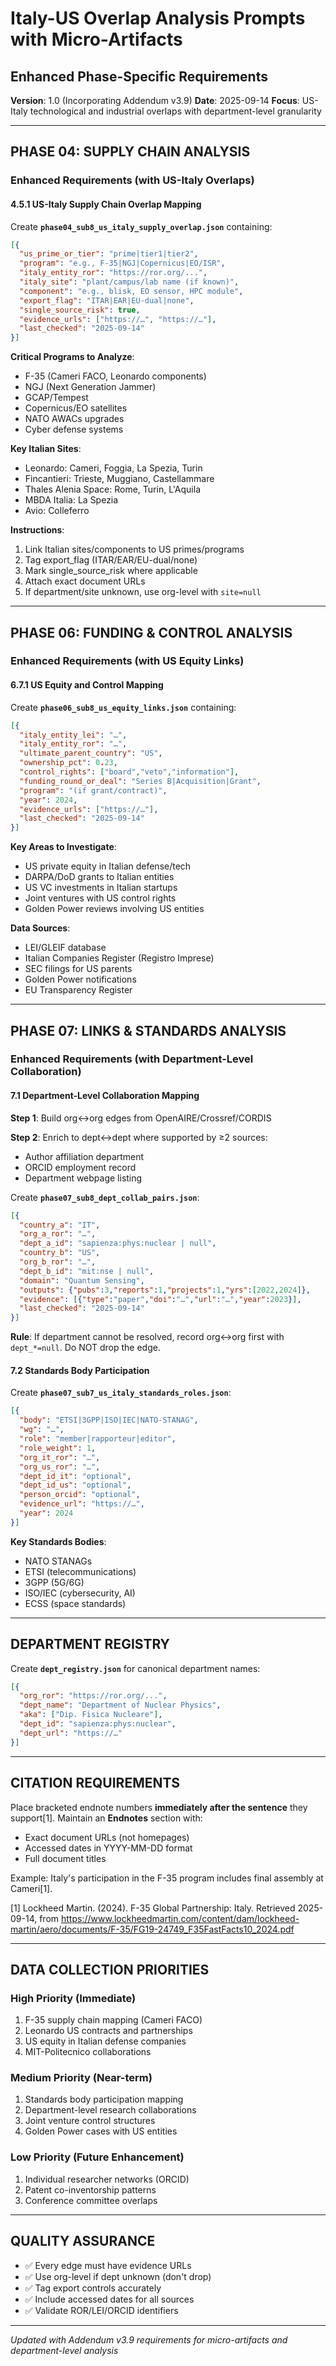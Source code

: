 # Italy-US Overlap Analysis Prompts with Micro-Artifacts
## Enhanced Phase-Specific Requirements

**Version**: 1.0 (Incorporating Addendum v3.9)
**Date**: 2025-09-14
**Focus**: US-Italy technological and industrial overlaps with department-level granularity

---

## PHASE 04: SUPPLY CHAIN ANALYSIS

### Enhanced Requirements (with US-Italy Overlaps)

#### 4.5.1 US-Italy Supply Chain Overlap Mapping

Create **`phase04_sub8_us_italy_supply_overlap.json`** containing:

```json
[{
  "us_prime_or_tier": "prime|tier1|tier2",
  "program": "e.g., F-35|NGJ|Copernicus|EO/ISR",
  "italy_entity_ror": "https://ror.org/...",
  "italy_site": "plant/campus/lab name (if known)",
  "component": "e.g., blisk, EO sensor, HPC module",
  "export_flag": "ITAR|EAR|EU-dual|none",
  "single_source_risk": true,
  "evidence_urls": ["https://…", "https://…"],
  "last_checked": "2025-09-14"
}]
```

**Critical Programs to Analyze**:
- F-35 (Cameri FACO, Leonardo components)
- NGJ (Next Generation Jammer)
- GCAP/Tempest
- Copernicus/EO satellites
- NATO AWACs upgrades
- Cyber defense systems

**Key Italian Sites**:
- Leonardo: Cameri, Foggia, La Spezia, Turin
- Fincantieri: Trieste, Muggiano, Castellammare
- Thales Alenia Space: Rome, Turin, L'Aquila
- MBDA Italia: La Spezia
- Avio: Colleferro

**Instructions**:
1. Link Italian sites/components to US primes/programs
2. Tag export_flag (ITAR/EAR/EU-dual/none)
3. Mark single_source_risk where applicable
4. Attach exact document URLs
5. If department/site unknown, use org-level with `site=null`

---

## PHASE 06: FUNDING & CONTROL ANALYSIS

### Enhanced Requirements (with US Equity Links)

#### 6.7.1 US Equity and Control Mapping

Create **`phase06_sub8_us_equity_links.json`** containing:

```json
[{
  "italy_entity_lei": "…",
  "italy_entity_ror": "…",
  "ultimate_parent_country": "US",
  "ownership_pct": 0.23,
  "control_rights": ["board","veto","information"],
  "funding_round_or_deal": "Series B|Acquisition|Grant",
  "program": "(if grant/contract)",
  "year": 2024,
  "evidence_urls": ["https://…"],
  "last_checked": "2025-09-14"
}]
```

**Key Areas to Investigate**:
- US private equity in Italian defense/tech
- DARPA/DoD grants to Italian entities
- US VC investments in Italian startups
- Joint ventures with US control rights
- Golden Power reviews involving US entities

**Data Sources**:
- LEI/GLEIF database
- Italian Companies Register (Registro Imprese)
- SEC filings for US parents
- Golden Power notifications
- EU Transparency Register

---

## PHASE 07: LINKS & STANDARDS ANALYSIS

### Enhanced Requirements (with Department-Level Collaboration)

#### 7.1 Department-Level Collaboration Mapping

**Step 1**: Build org↔org edges from OpenAIRE/Crossref/CORDIS

**Step 2**: Enrich to dept↔dept where supported by ≥2 sources:
- Author affiliation department
- ORCID employment record
- Department webpage listing

Create **`phase07_sub8_dept_collab_pairs.json`**:

```json
[{
  "country_a": "IT",
  "org_a_ror": "…",
  "dept_a_id": "sapienza:phys:nuclear | null",
  "country_b": "US",
  "org_b_ror": "…",
  "dept_b_id": "mit:nse | null",
  "domain": "Quantum Sensing",
  "outputs": {"pubs":3,"reports":1,"projects":1,"yrs":[2022,2024]},
  "evidence": [{"type":"paper","doi":"…","url":"…","year":2023}],
  "last_checked": "2025-09-14"
}]
```

**Rule**: If department cannot be resolved, record org↔org first with `dept_*=null`. Do NOT drop the edge.

#### 7.2 Standards Body Participation

Create **`phase07_sub7_us_italy_standards_roles.json`**:

```json
[{
  "body": "ETSI|3GPP|ISO|IEC|NATO-STANAG",
  "wg": "…",
  "role": "member|rapporteur|editor",
  "role_weight": 1,
  "org_it_ror": "…",
  "org_us_ror": "…",
  "dept_id_it": "optional",
  "dept_id_us": "optional",
  "person_orcid": "optional",
  "evidence_url": "https://…",
  "year": 2024
}]
```

**Key Standards Bodies**:
- NATO STANAGs
- ETSI (telecommunications)
- 3GPP (5G/6G)
- ISO/IEC (cybersecurity, AI)
- ECSS (space standards)

---

## DEPARTMENT REGISTRY

Create **`dept_registry.json`** for canonical department names:

```json
[{
  "org_ror": "https://ror.org/...",
  "dept_name": "Department of Nuclear Physics",
  "aka": ["Dip. Fisica Nucleare"],
  "dept_id": "sapienza:phys:nuclear",
  "dept_url": "https://…"
}]
```

---

## CITATION REQUIREMENTS

Place bracketed endnote numbers **immediately after the sentence** they support[1]. Maintain an **Endnotes** section with:
- Exact document URLs (not homepages)
- Accessed dates in YYYY-MM-DD format
- Full document titles

Example:
Italy's participation in the F-35 program includes final assembly at Cameri[1].

[1] Lockheed Martin. (2024). F-35 Global Partnership: Italy. Retrieved 2025-09-14, from https://www.lockheedmartin.com/content/dam/lockheed-martin/aero/documents/F-35/FG19-24749_F35FastFacts10_2024.pdf

---

## DATA COLLECTION PRIORITIES

### High Priority (Immediate)
1. F-35 supply chain mapping (Cameri FACO)
2. Leonardo US contracts and partnerships
3. US equity in Italian defense companies
4. MIT-Politecnico collaborations

### Medium Priority (Near-term)
1. Standards body participation mapping
2. Department-level research collaborations
3. Joint venture control structures
4. Golden Power cases with US entities

### Low Priority (Future Enhancement)
1. Individual researcher networks (ORCID)
2. Patent co-inventorship patterns
3. Conference committee overlaps

---

## QUALITY ASSURANCE

- ✅ Every edge must have evidence URLs
- ✅ Use org-level if dept unknown (don't drop)
- ✅ Tag export controls accurately
- ✅ Include accessed dates for all sources
- ✅ Validate ROR/LEI/ORCID identifiers

---

*Updated with Addendum v3.9 requirements for micro-artifacts and department-level analysis*
